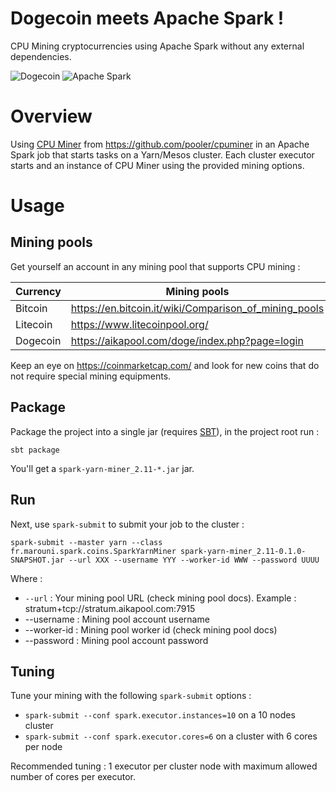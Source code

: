 # Dogecoin meets Apache Spark !
CPU Mining cryptocurrencies using Apache Spark without any external dependencies.

![](http://dogecoin.com/imgs/dogecoin-300.png "Dogecoin") ![](https://spark.apache.org/images/spark-logo-trademark.png "Apache Spark")

# Overview
Using [CPU Miner](https://github.com/pooler/cpuminer) from https://github.com/pooler/cpuminer in an Apache Spark job that starts tasks on a Yarn/Mesos cluster. Each cluster executor starts and an instance of CPU Miner using the provided mining options.

# Usage
## Mining pools
Get yourself an account in any mining pool that supports CPU mining : 

| Currency  | Mining pools   |
|---|---|
| Bitcoin  |  https://en.bitcoin.it/wiki/Comparison_of_mining_pools |
| Litecoin  | https://www.litecoinpool.org/  |
| Dogecoin  | https://aikapool.com/doge/index.php?page=login  |

Keep an eye on https://coinmarketcap.com/ and look for new coins that do not require special mining equipments.

## Package 
Package the project into a single jar (requires [SBT](https://www.scala-sbt.org/)), in the project root run :
```
sbt package
```
You'll get a `spark-yarn-miner_2.11-*.jar` jar.
## Run
Next, use `spark-submit` to submit your job to the cluster :
```
spark-submit --master yarn --class fr.marouni.spark.coins.SparkYarnMiner spark-yarn-miner_2.11-0.1.0-SNAPSHOT.jar --url XXX --username YYY --worker-id WWW --password UUUU
```
Where :
* `--url` : Your mining pool URL (check mining pool docs). Example : stratum+tcp://stratum.aikapool.com:7915
* --username : Mining pool account username
* --worker-id : Mining pool worker id (check mining pool docs)
* --password : Mining pool account password

## Tuning
Tune your mining with the following `spark-submit` options :
* `spark-submit --conf spark.executor.instances=10` on a 10 nodes cluster
* `spark-submit --conf spark.executor.cores=6` on a cluster with 6 cores per node

Recommended tuning : 1 executor per cluster node with maximum allowed number of cores per executor.
